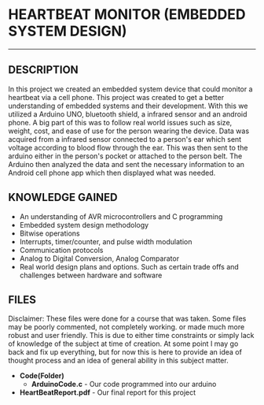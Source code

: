 # HEARTBEAT MONITOR (EMBEDDED SYSTEM DESIGN)
-----------------------

DESCRIPTION
-----------------------
In this project we created an embedded system device that could monitor a heartbeat via a cell phone.  This project was created to get a better understanding of embedded systems and their development.  With this we utilized a Arduino UNO, bluetooth shield, a infrared sensor and an android phone.  A big part of this was to follow real world issues such as size, weight, cost, and ease of use for the person wearing the device. Data was acquired from a infrared sensor connected to a person's ear which sent voltage according to blood flow through the ear.  This was then sent to the arduino either in the person's pocket or attached to the person belt.  The Arduino then analyzed the data and sent the necessary information to an Android cell phone app which then displayed what was needed.

KNOWLEDGE GAINED
------------------------
* An understanding of AVR microcontrollers and C programming
* Embedded system design methodology
* Bitwise operations
* Interrupts, timer/counter, and pulse width modulation
* Communication protocols
* Analog to Digital Conversion, Analog Comparator
* Real world design plans and options.  Such as certain trade offs and challenges between hardware and software

FILES
------------------------
Disclaimer:  These files were done for a course that was taken.  Some files may be poorly commented, not completely working. or made much more robust and user friendly.  This is due to either time constraints or simply lack of knowledge of the subject at time of creation.  At some point I may go back and fix up everything, but for now this is here to provide an idea of thought process and an idea of general ability in this subject matter.

* **Code(Folder)**
	* **ArduinoCode.c** - Our code programmed into our arduino
* **HeartBeatReport.pdf** - Our final report for this project
	